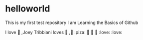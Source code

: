 # helloworld
This is my first test repository I am Learning the Basics of Github

I love :pizza: ,Joey Tribbiani loves :pizza: ,:pizza: :piza: :pizza: :pizza: :pizza: 
:love:
:love:
